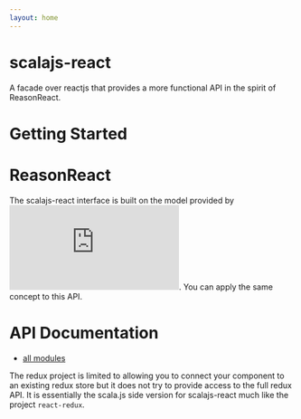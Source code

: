```yaml
---
layout: home
---
```

# scalajs-react

A facade over reactjs that provides a more functional API in the spirit of ReasonReact.

# Getting Started



# ReasonReact
The scalajs-react interface is built on the model provided by ![ReasonReact](https://reasonml.github.io/reason-react/docs/en/intro-example.html). You can apply the same concept to this API.

# API Documentation

* [all modules](api/ttg/react)


The redux project is limited to allowing you to connect your component to an existing redux store but it does not try to provide access to the full redux API. It is essentially the scala.js side version for scalajs-react much like the project `react-redux`.

